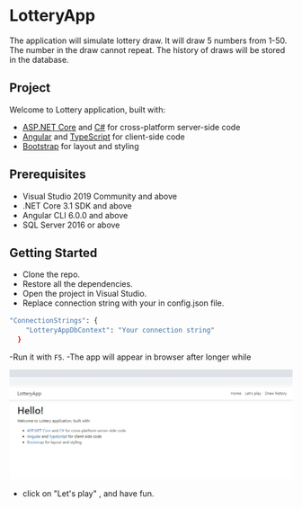 # LotteryApp
The application will simulate lottery draw. It will draw 5 numbers from 1-50. The number in the draw cannot 
repeat. The history of draws will be stored in the database. 

## Project
<p>Welcome to Lottery application, built with:</p>
<ul>
  <li><a href='https://get.asp.net/'>ASP.NET Core</a> and <a href='https://msdn.microsoft.com/en-us/library/67ef8sbd.aspx'>C#</a> for cross-platform server-side code</li>
  <li><a href='https://angular.io/'>Angular</a> and <a href='http://www.typescriptlang.org/'>TypeScript</a> for client-side code</li>
  <li><a href='http://getbootstrap.com/'>Bootstrap</a> for layout and styling</li>
</ul>

## Prerequisites
- Visual Studio 2019 Community and above
- .NET Core 3.1 SDK and above
- Angular CLI 6.0.0 and above
- SQL Server 2016 or above

## Getting Started
- Clone the repo.
- Restore all the dependencies.
- Open the project in Visual Studio.
- Replace connection string with your in config.json file.
```sh
"ConnectionStrings": {
    "LotteryAppDbContext": "Your connection string"
  }
```
-Run it with `F5`.
-The app will appear in browser after longer while

![alt text](https://github.com/mrok5/LotteryApp/blob/master/lotteryApp.jpg)

- click on "Let's play" , and have fun.


